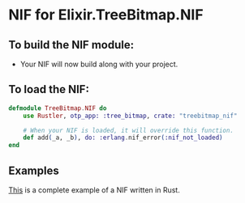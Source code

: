 # NIF for Elixir.TreeBitmap.NIF

## To build the NIF module:

- Your NIF will now build along with your project.

## To load the NIF:

```elixir
defmodule TreeBitmap.NIF do
    use Rustler, otp_app: :tree_bitmap, crate: "treebitmap_nif"

    # When your NIF is loaded, it will override this function.
    def add(_a, _b), do: :erlang.nif_error(:nif_not_loaded)
end
```

## Examples

[This](https://github.com/hansihe/NifIo) is a complete example of a NIF written in Rust.
